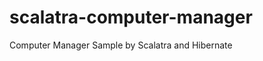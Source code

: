 scalatra-computer-manager
=========================

Computer Manager Sample by Scalatra and Hibernate
